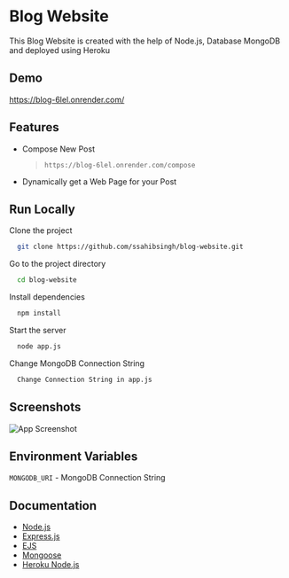 
# Blog Website

This Blog Website is created with the help of Node.js, Database MongoDB and deployed using Heroku
## Demo

https://blog-6lel.onrender.com/


## Features

- Compose New Post
    > `https://blog-6lel.onrender.com/compose`

- Dynamically get a Web Page for your Post



## Run Locally

Clone the project

```bash
  git clone https://github.com/ssahibsingh/blog-website.git
```

Go to the project directory

```bash
  cd blog-website
```

Install dependencies

```bash
  npm install
```

Start the server

```bash
  node app.js
```
Change MongoDB Connection String

```bash
  Change Connection String in app.js
```

## Screenshots

![App Screenshot](https://i.ibb.co/vj9mgRB/blogwebsite.png)

## Environment Variables

`MONGODB_URI` - MongoDB Connection String

## Documentation

- [Node.js](https://nodejs.org/en/docs/) 
- [Express.js](https://expressjs.com/)
- [EJS](https://ejs.co/#docs)
- [Mongoose](https://mongoosejs.com/docs/guide.html)
- [Heroku Node.js](https://devcenter.heroku.com/categories/nodejs-support)
